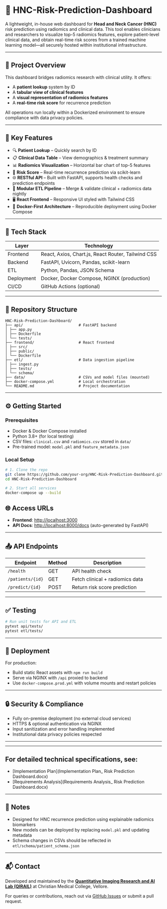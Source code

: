# 🧠 HNC-Risk-Prediction-Dashboard

A lightweight, in-house web dashboard for **Head and Neck Cancer (HNC)** risk prediction using radiomics and clinical data. This tool enables clinicians and researchers to visualize top-5 radiomics features, explore patient-level clinical data, and obtain real-time risk scores from a trained machine learning model—all securely hosted within institutional infrastructure.

---

## 📌 Project Overview

This dashboard bridges radiomics research with clinical utility. It offers:

- A **patient lookup** system by ID
- A **tabular view of clinical features**
- A **visual representation of radiomics features**
- A **real-time risk score** for recurrence prediction

All operations run locally within a Dockerized environment to ensure compliance with data privacy policies.

---

## 🚀 Key Features

- 🔍 **Patient Lookup** – Quickly search by ID
- 📋 **Clinical Data Table** – View demographics & treatment summary
- 📊 **Radiomics Visualization** – Horizontal bar chart of top-5 features
- 🧠 **Risk Score** – Real-time recurrence prediction via scikit-learn
- 🌐 **RESTful API** – Built with FastAPI, supports health checks and prediction endpoints
- 🧪 **Modular ETL Pipeline** – Merge & validate clinical + radiomics data nightly
- 🖥️ **React Frontend** – Responsive UI styled with Tailwind CSS
- 🐳 **Docker-First Architecture** – Reproducible deployment using Docker Compose

---

## 🧱 Tech Stack

| Layer      | Technology              |
|------------|--------------------------|
| Frontend   | React, Axios, Chart.js, React Router, Tailwind CSS |
| Backend    | FastAPI, Uvicorn, Pandas, scikit-learn |
| ETL        | Python, Pandas, JSON Schema |
| Deployment | Docker, Docker Compose, NGINX (production) |
| CI/CD      | GitHub Actions (optional) |

---

## 📁 Repository Structure

```plaintext
HNC-Risk-Prediction-Dashboard/
├── api/                         # FastAPI backend
│ ├── app.py
│ ├── Dockerfile
│ └── tests/
├── frontend/                    # React frontend
│ ├── src/
│ ├── public/
│ └── Dockerfile
├── etl/                         # Data ingestion pipeline
│ ├── ingest.py
│ ├── tests/
│ └── schema/
├── data/                        # CSVs and model files (mounted)
├── docker-compose.yml           # Local orchestration
└── README.md                    # Project documentation
```

---

## ⚙️ Getting Started

### Prerequisites

- Docker & Docker Compose installed
- Python 3.8+ (for local testing)
- CSV files: `clinical.csv` and `radiomics.csv` stored in `data/`
- Pre-trained model: `model.pkl` and `feature_metadata.json`

### Local Setup

```bash
# 1. Clone the repo
git clone https://github.com/your-org/HNC-Risk-Prediction-Dashboard.git
cd HNC-Risk-Prediction-Dashboard

# 2. Start all services
docker-compose up --build
```

## 🌐 Access URLs

- **Frontend**: [http://localhost:3000](http://localhost:3000)  
- **API Docs**: [http://localhost:8000/docs](http://localhost:8000/docs) (auto-generated by FastAPI)

---

## 📤 API Endpoints

| Endpoint         | Method | Description                     |
| ---------------- | ------ | ------------------------------- |
| `/health`        | GET    | API health check                |
| `/patients/{id}` | GET    | Fetch clinical + radiomics data |
| `/predict/{id}`  | POST   | Return risk score prediction    |


---

## ✅ Testing

```bash
# Run unit tests for API and ETL
pytest api/tests/
pytest etl/tests/
```

---

## 🏁 Deployment

For production:

- Build static React assets with `npm run build`
- Serve via NGINX with `/api` proxied to backend
- Use `docker-compose.prod.yml` with volume mounts and restart policies

---

## 🔒 Security & Compliance

- Fully on-premise deployment (no external cloud services)
- HTTPS & optional authentication via NGINX
- Input sanitization and error handling implemented
- Institutional data privacy policies respected

---

---

## For detailed technical specifications, see:
- [Implementation Plan](Implementation Plan_ Risk Prediction Dashboard.docx)
- [Requirements Analysis](Requirements Analysis_ Risk Prediction Dashboard.docx)

---

## 📌 Notes

- Designed for HNC recurrence prediction using explainable radiomics biomarkers
- New models can be deployed by replacing `model.pkl` and updating metadata
- Schema changes in CSVs should be reflected in `etl/schema/patient_schema.json`

---

## 📬 Contact

Developed and maintained by the **[Quantitative Imaging Research and AI Lab (QIRAIL)](https://qirail.cmcvellore.edu.in/)** at Christian Medical College, Vellore.  

For queries or contributions, reach out via [GitHub Issues](https://github.com/your-org/HNC-Risk-Prediction-Dashboard/issues) or submit a pull request.



















